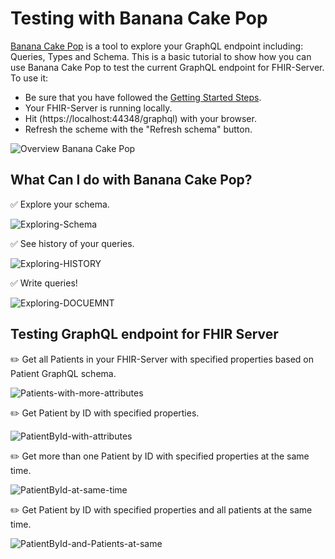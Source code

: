 # Testing with Banana Cake Pop

[Banana Cake Pop](https://chillicream.com/docs/bananacakepop) is a tool to explore your GraphQL endpoint including: Queries, Types and Schema. This is a basic tutorial to show how you can use Banana Cake Pop to test the current GraphQL endpoint for FHIR-Server. To use it:

* Be sure that you have followed the [Getting Started Steps](https://github.com/microsoft/fhir-server/blob/feature/graphql-prototype/docs/graphQl/GettingStarted.md).
* Your FHIR-Server is running locally.
* Hit (https://localhost:44348/graphql) with your browser.
* Refresh the scheme with the "Refresh schema" button.

![Overview Banana Cake Pop](https://user-images.githubusercontent.com/33185677/125547200-042388a0-3e6a-49b9-980c-3bbab29874df.jpg)


## What Can I do with Banana Cake Pop?
✅ Explore your schema.

![Exploring-Schema](https://user-images.githubusercontent.com/33185677/125548754-1cbb6521-f232-4b07-af3b-c78725b6cf3b.gif)

✅ See history of your queries.

![Exploring-HISTORY](https://user-images.githubusercontent.com/33185677/125548685-b9b70533-43fa-408b-8cc1-76af6d809a0d.gif)


✅ Write queries!

![Exploring-DOCUEMNT](https://user-images.githubusercontent.com/33185677/125548813-0f3330ce-8f40-4cce-a39a-ce6ecd3d5d19.gif)



## Testing GraphQL endpoint for FHIR Server

✏️ Get all Patients in your FHIR-Server with specified properties based on Patient GraphQL schema.

![Patients-with-more-attributes](https://user-images.githubusercontent.com/33185677/125544394-db89744b-62a2-499f-bd6d-8b2fc0de0b64.gif)


✏️ Get Patient by ID with specified properties.

![PatientById-with-attributes](https://user-images.githubusercontent.com/33185677/125544450-57196a46-9e5a-4dd3-bfee-06e62c466cea.gif)


✏️ Get more than one Patient by ID with specified properties at the same time.

![PatientById-at-same-time](https://user-images.githubusercontent.com/33185677/125544356-fc702f83-4572-4e18-a85a-cdf8dac9ff29.gif)


✏️ Get Patient by ID with specified properties and all patients at the same time.

![PatientById-and-Patients-at-same](https://user-images.githubusercontent.com/33185677/125544326-7ba0dff1-3103-4208-b1e6-313b840915fb.gif)

